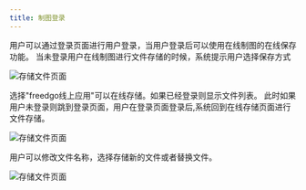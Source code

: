 ```yaml
---
title: 制图登录
---
```

用户可以通过登录页面进行用户登录，当用户登录后可以使用在线制图的在线保存功能。
当未登录用户在线制图进行文件存储的时候，系统提示用户选择保存方式

 ![存储文件页面](/docs/themes/freedgo/login_draw.png "存储文件页面") 

选择"freedgo线上应用"可以在线存储。如果已经登录则显示文件列表。
此时如果用户未登录则跳到登录页面，用户在登录页面登录后,系统回到在线存储页面进行文件存储。


 ![存储文件页面](/docs/themes/freedgo/login_draw1.png "存储文件页面") 

用户可以修改文件名称，选择存储新的文件或者替换文件。

 ![存储文件页面](/docs/themes/freedgo/login_draw2.png "存储文件页面") 